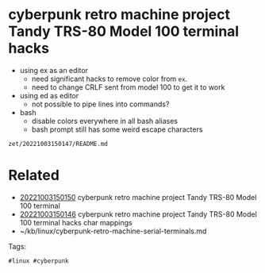 # cyberpunk retro machine project Tandy TRS-80 Model 100 terminal hacks
- using ex as an editor
  - need significant hacks to remove color from `ex`.
  - need to change CRLF sent from model 100 to get it to work
- using ed as editor
  - not possible to pipe lines into commands?
- bash
  - disable colors everywhere in all bash aliases
  - bash prompt still has some weird escape characters

` zet/20221003150147/README.md `

# Related

- [20221003150150](/zet/20221003150150/README.md) cyberpunk retro machine project Tandy TRS-80 Model 100 terminal
- [20221003150146](/zet/20221003150146/README.md) cyberpunk retro machine project Tandy TRS-80 Model 100 terminal hacks char mappings
- ~/kb/linux/cyberpunk-retro-machine-serial-terminals.md

Tags:

    #linux #cyberpunk 
